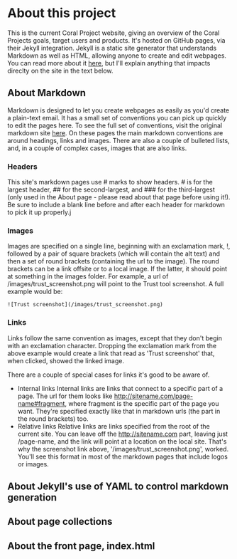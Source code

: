 # About this project

This is the current Coral Project website, giving an overview of the Coral Projects goals, target users and products. It's hosted on GitHub pages, via their Jekyll integration. Jekyll is a static site generator that understands Markdown as well as HTML, allowing anyone to create and edit webpages. You can read more about it [here](http://jekyllrb.com), but I'll explain anything that impacts direclty on the site in the text below.

## About Markdown

Markdown is designed to let you create webpages as easily as you'd create a plain-text email. It has a small set of conventions you can pick up quickly to edit the pages here. To see the full set of conventions, visit the original markdown site [here](https://daringfireball.net/projects/markdown/). On these pages the main markdown conventions are around headings, links and images. There are also a couple of bulleted lists, and, in a couple of complex cases, images that are also links.

### Headers

This site's markdown pages use \# marks to show headers. \# is for the largest header, \#\# for the second-largest, and \#\#\# for the third-largest (only used in the About page - please read about that page before using it!). Be sure to include a blank line before and after each header for markdown to pick it up properly.j


### Images

Images are specified on a single line, beginning with an exclamation mark, \!, followed by a pair of square brackets (which will contain the alt text) and then a set of round brackets (containing the url to the image). The round brackets can be a link offsite or to a local image. If the latter, it should point at something in the images folder. For example, a url of /images/trust_screenshot.png will point to the Trust tool screenshot. A full example would be:

```
![Trust screenshot](/images/trust_screenshot.png)
```

### Links

Links follow the same convention as images, except that they don't begin with an exclamation character. Dropping the exclamation mark from the above example would create a link that read as 'Trust screenshot' that, when clicked, showed the linked image.

There are a couple of special cases for links it's good to be aware of.

- Internal links
  Internal links are links that connect to a specific part of a page. The url for them looks like http://sitename.com/page-name#fragment, where fragment is the specific part of the page you want. They're specified exactly like that in markdown urls (the part in the round brackets) too.
- Relative links
  Relative links are links specified from the root of the current site. You can leave off the http://sitename.com part, leaving just /page-name, and the link will point at a location on the local site. That's why the screenshot link above, '/images/trust_screenshot.png', worked. You'll see this format in most of the markdown pages that include logos or images.
  
  
## About Jekyll's use of YAML to control markdown generation

## About page collections

## About the front page, index.html
